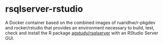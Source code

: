 # rsqlserver-rstudio

A Docker container based on the combined images of ruaridhw/r-pkgdev and rocker/rstudio that provides an
environment necessary to build, test, check and install the R package [agstudy/rsqlserver](https://github.com/agstudy/rsqlserver) with an RStudio Server GUI.
